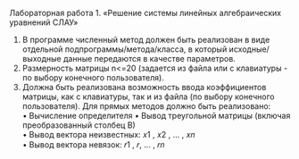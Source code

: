 Лабораторная работа 1. «Решение системы линейных алгебраических
уравнений СЛАУ»
1. В программе численный метод должен быть реализован в виде отдельной подпрограммы/метода/класса, в который исходные/выходные данные передаются в качестве параметров.
2. Размерность матрицы n<=20 (задается из файла или с клавиатуры - по
   выбору конечного пользователя).
3. Должна быть реализована возможность ввода коэффициентов матрицы,
   как с клавиатуры, так и из файла (по выбору конечного пользователя).
   Для прямых методов должно быть реализовано: \
   • Вычисление определителя
   • Вывод треугольной матрицы (включая преобразованный столбец В)\
   • Вывод вектора неизвестных: 𝑥1 , 𝑥2 , … , 𝑥𝑛\
   • Вывод вектора невязок: 𝑟1 , 𝑟, … , 𝑟𝑛
